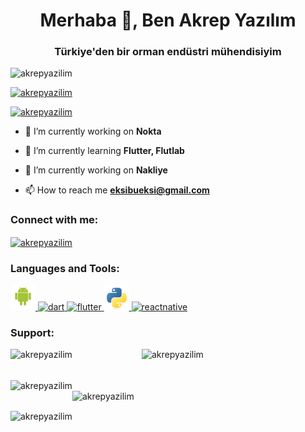 <h1 align="center">Merhaba 👋, Ben Akrep Yazılım</h1>
<h3 align="center">Türkiye'den bir orman endüstri mühendisiyim</h3>

<p align="left"> <img src="https://komarev.com/ghpvc/?username=akrepyazilim&label=Profile%20views&color=0e75b6&style=flat" alt="akrepyazilim" /> </p>

<p align="left"> <a href="https://github.com/ryo-ma/github-profile-trophy"><img src="https://github-profile-trophy.vercel.app/?username=akrepyazilim" alt="akrepyazilim" /></a> </p>

<p align="left"> <a href="https://twitter.com/akrepyazilim" target="blank"><img src="https://img.shields.io/twitter/follow/akrepyazilim?logo=twitter&style=for-the-badge" alt="akrepyazilim" /></a> </p>

- 🔭 I’m currently working on **Nokta**

- 🌱 I’m currently learning **Flutter, Flutlab**

- 🔭 I’m currently working on **Nakliye**

- 📫 How to reach me **eksibueksi@gmail.com**

<h3 align="left">Connect with me:</h3>
<p align="left">
<a href="https://twitter.com/akrepyazilim" target="blank"><img align="center" src="https://raw.githubusercontent.com/rahuldkjain/github-profile-readme-generator/master/src/images/icons/Social/twitter.svg" alt="akrepyazilim" height="30" width="40" /></a>
</p>

<h3 align="left">Languages and Tools:</h3>
<p align="left"> <a href="https://developer.android.com" target="_blank" rel="noreferrer"> <img src="https://raw.githubusercontent.com/devicons/devicon/master/icons/android/android-original-wordmark.svg" alt="android" width="40" height="40"/> </a> <a href="https://dart.dev" target="_blank" rel="noreferrer"> <img src="https://www.vectorlogo.zone/logos/dartlang/dartlang-icon.svg" alt="dart" width="40" height="40"/> </a> <a href="https://flutter.dev" target="_blank" rel="noreferrer"> <img src="https://www.vectorlogo.zone/logos/flutterio/flutterio-icon.svg" alt="flutter" width="40" height="40"/> </a> <a href="https://www.python.org" target="_blank" rel="noreferrer"> <img src="https://raw.githubusercontent.com/devicons/devicon/master/icons/python/python-original.svg" alt="python" width="40" height="40"/> </a> <a href="https://reactnative.dev/" target="_blank" rel="noreferrer"> <img src="https://reactnative.dev/img/header_logo.svg" alt="reactnative" width="40" height="40"/> </a> </p>

<h3 align="left">Support:</h3>
<p><a href="https://www.buymeacoffee.com/akrepyazilim"> <img align="left" src="https://cdn.buymeacoffee.com/buttons/v2/default-yellow.png" height="50" width="210" alt="akrepyazilim" /></a><a href="https://ko-fi.com/akrepyazilim"> <img align="left" src="https://cdn.ko-fi.com/cdn/kofi3.png?v=3" height="50" width="210" alt="akrepyazilim" /></a></p><br><br>

<p><img align="left" src="https://github-readme-stats.vercel.app/api/top-langs?username=akrepyazilim&show_icons=true&locale=en&layout=compact" alt="akrepyazilim" /></p>

<p>&nbsp;<img align="center" src="https://github-readme-stats.vercel.app/api?username=akrepyazilim&show_icons=true&locale=en" alt="akrepyazilim" /></p>

<p><img align="center" src="https://github-readme-streak-stats.herokuapp.com/?user=akrepyazilim&" alt="akrepyazilim" /></p>
